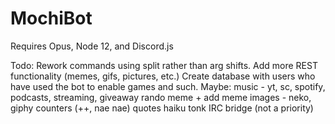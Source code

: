 # MochiBot

Requires Opus, Node 12, and Discord.js


Todo:
Rework commands using split rather than arg shifts.
Add more REST functionality (memes, gifs, pictures, etc.)
Create database with users who have used the bot to enable games and such.
Maybe: music - yt, sc, spotify, podcasts, streaming, giveaway
rando meme + add meme
images - neko, giphy
counters (++, nae nae)
quotes
haiku
tonk
IRC bridge (not a priority)
